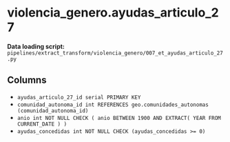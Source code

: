 # violencia_genero.ayudas_articulo_27

**Data loading script:** `pipelines/extract_transform/violencia_genero/007_et_ayudas_articulo_27.py`

## Columns

- `ayudas_articulo_27_id serial PRIMARY KEY`
- `comunidad_autonoma_id int REFERENCES geo.comunidades_autonomas (comunidad_autonoma_id)`
- `anio int NOT NULL CHECK ( anio BETWEEN 1900 AND EXTRACT( YEAR FROM CURRENT_DATE ) )`
- `ayudas_concedidas int NOT NULL CHECK (ayudas_concedidas >= 0)`
